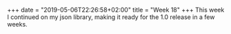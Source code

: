 +++
date = "2019-05-06T22:26:58+02:00"
title = "Week 18"
+++
This week I continued on my json library, making it ready for the 1.0 release in a few weeks.
